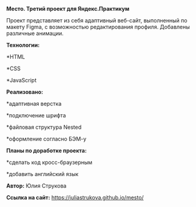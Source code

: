 **Место. Третий проект для Яндекс.Практикум**

Проект представляет из себя адаптивный веб-сайт, выполненный по макету Figma, с возможностью редактирования профиля. Добавлены различные анимации.

**Технологии:**

*HTML

*CSS

*JavaScript

**Реализовано:**

*адаптивная верстка

*подключение шрифта

*файловая структура Nested

*оформление согласно БЭМ-у


**Планы по доработке проекта:**

*сделать код кросс-браузерным

*добавить английский язык


**Автор:** Юлия Струкова


**Ссылка на сайт:** https://juliastrukova.github.io/mesto/
